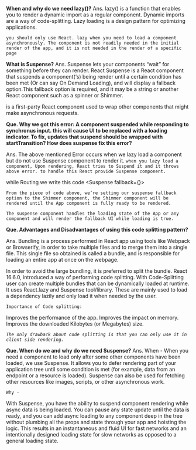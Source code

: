 **When and why do we need lazy()?**
Ans. lazy() is a function that enables you to render a dynamic import as a regular component.  Dynamic imports are a way of code-splitting.
Lazy loading is a design pattern for optimizing applications.

    you should only use React. lazy when you need to load a component asynchronously. The component is not readily needed in the initial render of the app, and it is not needed in the render of a specific page

**What is Suspense?**
Ans. Suspense lets your components “wait” for something before they can render.
 React Suspense is a React component that suspends a component(‘s) being render until a certain condition has been met (Or can say On Demand Loading), and will display a fallback option.This fallback option is required, and it may be a string or another React component such as a spinner or Shimmer.

 <Suspense> is a first-party React component used to wrap other components that might make asynchronous requests.



**Que. Why we got this error: A component suspended while responding to synchronus input. this will cause UI to be replaced with a loading indicator. To fix, updates that suspend should be wrapped with startTransition? How does suspense fix this error?**

Ans. The above mentioned Error occurs when we lazy load a component but do not use Suspense component to render it.
 ```when you lazy load a component, Upon rendering, React tries to Suspend it and it throws above error. to handle this React provide Suspense component.```


 while Routing we write this code
    <Suspense fallback={<Shimmer/>}><Market/><Suspense>

    From the piece of code above, we’re setting our suspense fallback option to the Shimmer component, the Shimmer component will be rendered until the App component is fully ready to be rendered.

    The suspense component handles the loading state of the App or any component and will render the fallback UI while loading is true.

  



**Que. Advantages and Disadvantages of using this code splitting pattern?**

Ans. Bundling is a process performed in React app using tools like Webpack or Browserify, in order to take multiple files and to merge them into a single file. This single file so obtained is called a bundle, and is responsible for loading an entire app at once on the webpage.

In order to avoid the large bundling, it is preferred to split the bundle. React 16.6.0, introduced a way of performing code splitting. With Code-Splitting user can create multiple bundles that can be dynamically loaded at runtime. It uses React.lazy and Suspense tool/library. These are mainly used to load a dependency lazily and only load it when needed by the user.

    Importance of Code splitting:

Improves the performance of the app.
Improves the impact on memory.
Improves the downloaded Kilobytes (or Megabytes) size.


_`The only drawback about code splitting is that you can only use it in client side rendering.`_ 

**Que. When do we and why do we need Suspense?**
Ans. 
    When - 
When you need a component to load only after some other components have been loaded, we use Suspense. It allows you to defer rendering part of your application tree until some condition is met (for example, data from an endpoint or a resource is loaded). Suspense can also be used for fetching other resources like images, scripts, or other asynchronous work.

    Why - 

With Suspense, you have the ability to suspend component rendering while async data is being loaded. You can pause any state update until the data is ready, and you can add async loading to any component deep in the tree without plumbing all the props and state through your app and hoisting the logic.
This results in an instantaneous and fluid UI for fast networks and an intentionally designed loading state for slow networks as opposed to a general loading state.
